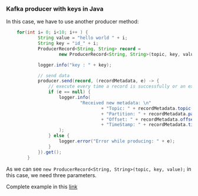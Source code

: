 ### Kafka producer with keys in Java

In this case, we have to use another producer method:

```java
    for(int i= 0; i<10; i++ ) {
            String value = "hello world " + i;
            String key = "id_" + i;
            ProducerRecord<String, String> record =
                    new ProducerRecord<String, String>(topic, key, value);

            logger.info("key : " + key);

            // send data
            producer.send(record, (recordMetadata, e) -> {
                // execute every time a record is successfully or an exception is thrown
                if (e == null) {
                    logger.info(
                            "Received new metadata: \n"
                                    + "Topic: " + recordMetadata.topic() + "\n"
                                    + "Partition: " + recordMetadata.partition() + "\n"
                                    + "Offset: " + recordMetadata.offset() + "\n"
                                    + "TimeStamp: " + recordMetadata.timestamp()
                    );
                } else {
                    logger.error("Error while producing: " + e);
                }
            }).get();
        }
```


As we can see `new ProducerRecord<String, String>(topic, key, value);` in this case, we need three parameters.

Complete example in this [link](https://github.com/mik3lon/kafka-course/blob/master/kafka-basics/src/main/java/github/mikelon/kafka/ProducerDemoKeys.java)